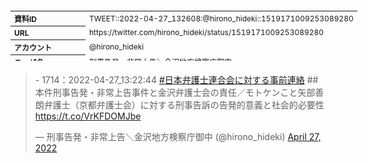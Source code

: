 <table style="font-size: 9pt; width: 610px; margin-bottom: 20px; height: 80px;">
<tbody>
    <tr>
        <th align=left>資料ID</th>
        <td align=left>TWEET::2022-04-27_132608:@hirono_hideki::1519171009253089280</td>
    </tr>
    <tr>
        <th align=left>URL</th>
        <td align=left>https://twitter.com/hirono_hideki/status/1519171009253089280</td>
    </tr>
    <tr>
        <th align=left>アカウント</th>
        <td align=left>@hirono_hideki</td>
    </tr>
    <tr>
        <th align=left>ユーザ名</th>
        <td align=left>刑事告発・非常上告＼金沢地方検察庁御中</td>
    </tr>
    <tr>
        <th align=left>ツイートの記録日時</th>
        <td align=left>created_at 2022-08-24_0908</td>
    </tr>
</tbody>
</table>
<blockquote class="twitter-tweet" data-width="450"  data-lang="ja"><p lang="ja" dir="ltr">- 1714：2022-04-27_13:22:44 <a href="https://twitter.com/hashtag/%E6%97%A5%E6%9C%AC%E5%BC%81%E8%AD%B7%E5%A3%AB%E9%80%A3%E5%90%88%E4%BC%9A%E3%81%AB%E5%AF%BE%E3%81%99%E3%82%8B%E4%BA%8B%E5%89%8D%E9%80%A3%E7%B5%A1?src=hash&amp;ref_src=twsrc%5Etfw">#日本弁護士連合会に対する事前連絡</a> ## 本件刑事告発・非常上告事件と金沢弁護士会の責任／モトケンこと矢部善朗弁護士（京都弁護士会）に対する刑事告訴の告発的意義と社会的必要性 <a href="https://t.co/VrKFDOMJbe">https://t.co/VrKFDOMJbe</a></p>&mdash; 刑事告発・非常上告＼金沢地方検察庁御中 (@hirono_hideki) <a href="https://twitter.com/hirono_hideki/status/1519171009253089280?ref_src=twsrc%5Etfw">April 27, 2022</a></blockquote>
<script async src="https://platform.twitter.com/widgets.js" charset="utf-8"></script>


